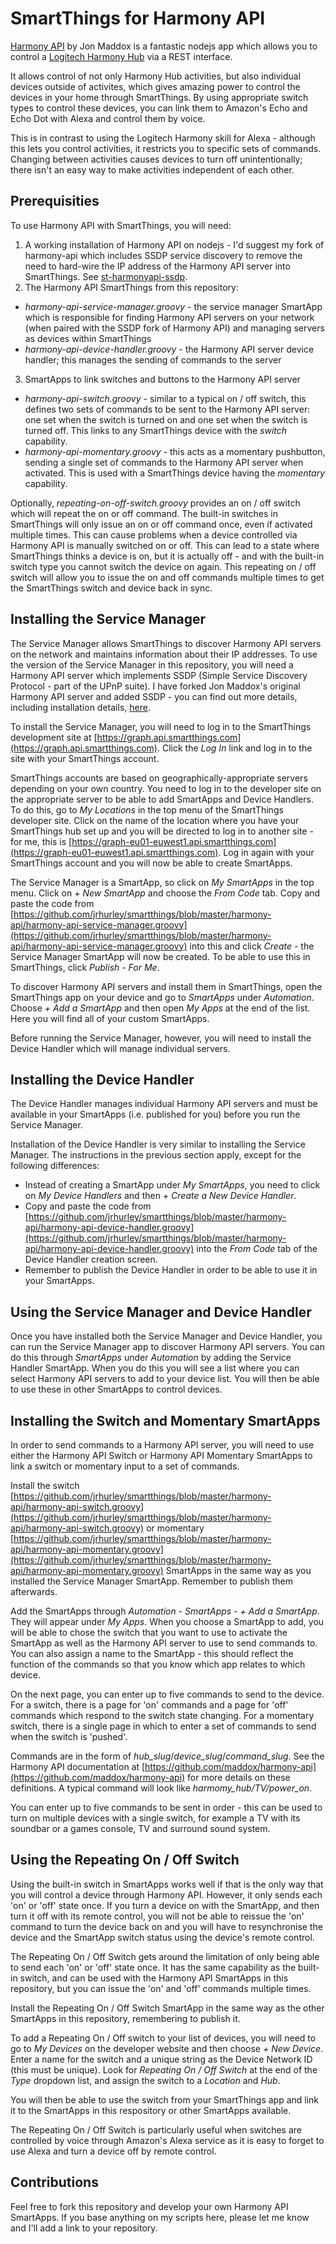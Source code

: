# SmartThings for Harmony API

[Harmony API](https://github.com/maddox/harmony-api) by Jon Maddox is a fantastic nodejs app which allows you to control a [Logitech Harmony Hub](https://www.logitech.com/en-gb/product/harmony-hub) via a REST interface.
	
It allows control of not only Harmony Hub activities, but also individual devices outside of activites, which gives amazing power to control the devices in your home through SmartThings.  By using appropriate switch types to control these devices, you can link them to Amazon's Echo and Echo Dot with Alexa and control them by voice.
	
This is in contrast to using the Logitech Harmony skill for Alexa - although this lets you control activities, it restricts you to specific sets of commands.  Changing between activities causes devices to turn off unintentionally; there isn't an easy way to make activities independent of each other.
	
## Prerequisities

To use Harmony API with SmartThings, you will need:

1. A working installation of Harmony API on nodejs - I'd suggest my fork of harmony-api which includes SSDP service discovery to remove the need to hard-wire the IP address of the Harmony API server into SmartThings.  See [st-harmonyapi-ssdp](https://github.com/jrhurley/st-harmonyapi-ssdp).
2. The Harmony API SmartThings from this repository:
 * *harmony-api-service-manager.groovy* - the service manager SmartApp which is responsible for finding Harmony API servers on your network (when paired with the SSDP fork of Harmony API) and managing servers as devices within SmartThings
 * *harmony-api-device-handler.groovy* - the Harmony API server device handler; this manages the sending of commands to the server
3. SmartApps to link switches and buttons to the Harmony API server
 * *harmony-api-switch.groovy* - similar to a typical on / off switch, this defines two sets of commands to be sent to the Harmony API server: one set when the switch is turned on and one set when the switch is turned off.  This links to any SmartThings device with the _switch_ capability.
 * *harmony-api-momentary.groovy* - this acts as a momentary pushbutton, sending a single set of commands to the Harmony API server when activated.  This is used with a SmartThings device having the _momentary_ capability.
 
Optionally, *repeating-on-off-switch.groovy* provides an on / off switch which will repeat the on or off command.  The built-in switches in SmartThings will only issue an on or off command once, even if activated multiple times.  This can cause problems when a device controlled via Harmony API is manually switched on or off.  This can lead to a state where SmartThings thinks a device is on, but it is actually off - and with the built-in switch type you cannot switch the device on again.  This repeating on / off switch will allow you to issue the on and off commands multiple times to get the SmartThings switch and device back in sync.
 
## Installing the Service Manager

The Service Manager allows SmartThings to discover Harmony API servers on the network and maintains information about their IP addresses.  To use the version of the Service Manager in this repository, you will need a Harmony API server which implements SSDP (Simple Service Discovery Protocol - part of the UPnP suite).  I have forked Jon Maddox's original Harmony API server and added SSDP - you can find out more details, including installation details, [here](https://github.com/jrhurley/st-harmonyapi-ssdp).

To install the Service Manager, you will need to log in to the SmartThings development site at [https://graph.api.smartthings.com](https://graph.api.smartthings.com).  Click the _Log In_ link and log in to the site with your SmartThings account.

SmartThings accounts are based on geographically-appropriate servers depending on your own country.  You need to log in to the developer site on the appropriate server to be able to add SmartApps and Device Handlers.  To do this, go to  _My Locations_ in the top menu of the SmartThings developer site.  Click on the name of the location where you have your SmartThings hub set up and you will be directed to log in to another site - for me, this is [https://graph-eu01-euwest1.api.smartthings.com](https://graph-eu01-euwest1.api.smartthings.com).  Log in again with your SmartThings account and you will now be able to create SmartApps.

The Service Manager is a SmartApp, so click on _My SmartApps_ in the top menu.  Click on _+ New SmartApp_ and choose the _From Code_ tab.  Copy and paste the code from [https://github.com/jrhurley/smartthings/blob/master/harmony-api/harmony-api-service-manager.groovy](https://github.com/jrhurley/smartthings/blob/master/harmony-api/harmony-api-service-manager.groovy) into this and click _Create_ - the Service Manager SmartApp will now be created.  To be able to use this in SmartThings, click _Publish - For Me_.

To discover Harmony API servers and install them in SmartThings, open the SmartThings app on your device and go to _SmartApps_ under _Automation_.  Choose _+ Add a SmartApp_ and then open _My Apps_ at the end of the list.  Here you will find all of your custom SmartApps.

Before running the Service Manager, however, you will need to install the Device Handler which will manage individual servers.

## Installing the Device Handler

The Device Handler manages individual Harmony API servers and must be available in your SmartApps (i.e. published for you) before you run the Service Manager.

Installation of the Device Handler is very similar to installing the Service Manager.  The instructions in the previous section apply, except for the following differences:

* Instead of creating a SmartApp under _My SmartApps_, you need to click on _My Device Handlers_ and then _+ Create a New Device Handler_.
* Copy and paste the code from [https://github.com/jrhurley/smartthings/blob/master/harmony-api/harmony-api-device-handler.groovy](https://github.com/jrhurley/smartthings/blob/master/harmony-api/harmony-api-device-handler.groovy) into the _From Code_ tab of the Device Handler creation screen.
* Remember to publish the Device Handler in order to be able to use it in your SmartApps.

## Using the Service Manager and Device Handler

Once you have installed both the Service Manager and Device Handler, you can run the Service Manager app to discover Harmony API servers.  You can do this through _SmartApps_ under _Automation_ by adding the Service Handler SmartApp.  When you do this you will see a list where you can select Harmony API servers to add to your device list.  You will then be able to use these in other SmartApps to control devices.

## Installing the Switch and Momentary SmartApps

In order to send commands to a Harmony API server, you will need to use either the Harmony API Switch or Harmony API Momentary SmartApps to link a switch or momentary input to a set of commands.

Install the switch [https://github.com/jrhurley/smartthings/blob/master/harmony-api/harmony-api-switch.groovy](https://github.com/jrhurley/smartthings/blob/master/harmony-api/harmony-api-switch.groovy) or momentary [https://github.com/jrhurley/smartthings/blob/master/harmony-api/harmony-api-momentary.groovy](https://github.com/jrhurley/smartthings/blob/master/harmony-api/harmony-api-momentary.groovy) SmartApps in the same way as you installed the Service Manager SmartApp. Remember to publish them afterwards.

Add the SmartApps through _Automation_ - _SmartApps_ - _+ Add a SmartApp_.  They will appear under _My Apps_.  When you choose a SmartApp to add, you will be able to chose the switch that you want to use to activate the SmartApp as well as the Harmony API server to use to send commands to.  You can also assign a name to the SmartApp - this should reflect the function of the commands so that you know which app relates to which device.

On the next page, you can enter up to five commands to send to the device.  For a switch, there is a page for 'on' commands and a page for 'off' commands which respond to the switch state changing.  For a momentary switch, there is a single page in which to enter a set of commands to send when the switch is 'pushed'.

Commands are in the form of _hub\_slug_/_device\_slug_/_command\_slug_.  See the Harmony API documentation at [https://github.com/maddox/harmony-api](https://github.com/maddox/harmony-api) for more details on these definitions.  A typical command will look like _harmomy\_hub/TV/power\_on_.

You can enter up to five commands to be sent in order - this can be used to turn on multiple devices with a single switch, for example a TV with its soundbar or a games console, TV and surround sound system.

## Using the Repeating On / Off Switch

Using the built-in switch in SmartApps works well if that is the only way that you will control a device through Harmony API.  However, it only sends each 'on' or 'off' state once.  If you turn a device on with the SmartApp, and then turn it off with its remote control, you will not be able to reissue the 'on' command to turn the device back on and you will have to resynchronise the device and the SmartApp switch status using the device's remote control.

The Repeating On / Off Switch gets around the limitation of only being able to send each 'on' or 'off' state once.  It has the same capability as the built-in switch, and can be used with the Harmony API SmartApps in this repository, but you can issue the 'on' and 'off' commands multiple times.  

Install the Repeating On / Off Switch SmartApp in the same way as the other SmartApps in this repository, remembering to publish it.

To add a Repeating On / Off switch to your list of devices, you will need to go to _My Devices_ on the developer website and then choose _+ New Device_.  Enter a name for the switch and a unique string as the Device Network ID (this must be unique).  Look for _Repeating On / Off Switch_ at the end of the _Type_ dropdown list, and assign the switch to a _Location_ and _Hub_. 

You will then be able to use the switch from your SmartThings app and link it to the SmartApps in this respository or other SmartApps available.

The Repeating On / Off Switch is particularly useful when switches are controlled by voice through Amazon's Alexa service as it is easy to forget to use Alexa and turn a device off by remote control.

## Contributions

Feel free to fork this repository and develop your own Harmony API SmartApps.  If you base anything on my scripts here, please let me know and I'll add a link to your repository.

